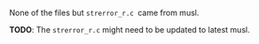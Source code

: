 None of the files but `strerror_r.c `came from musl.

**TODO**: The `strerror_r.c` might need to be updated to latest musl.
